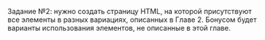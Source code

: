 Задание №2: нужно создать страницу HTML, на которой присутствуют все элементы в разных вариациях, описанных в Главе 2. Бонусом будет варианты использования элементов, не описанные в этой главе.
